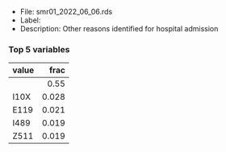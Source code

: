 

* File: smr01_2022_06_06.rds
* Label: 
* Description: Other reasons identified for hospital admission

### Top 5 variables
| value   |   frac |
|:--------|-------:|
|         |  0.55  |
| I10X    |  0.028 |
| E119    |  0.021 |
| I489    |  0.019 |
| Z511    |  0.019 |
        